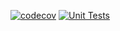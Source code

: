 [![codecov](https://codecov.io/github/foestauf/open-dealer/branch/main/graph/badge.svg?token=jcsfH9IiQV)](https://codecov.io/github/foestauf/open-dealer)
[![Unit Tests](https://github.com/foestauf/open-dealer/actions/workflows/ci.yml/badge.svg)](https://github.com/foestauf/open-dealer/actions/workflows/ci.yml)
